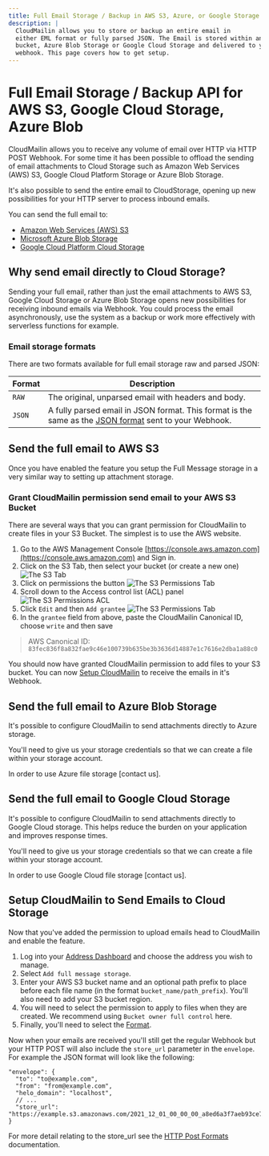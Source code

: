 ```yaml
---
title: Full Email Storage / Backup in AWS S3, Azure, or Google Storage
description: |
  CloudMailin allows you to store or backup an entire email in
  either EML format or fully parsed JSON. The Email is stored within an AWS S3
  bucket, Azure Blob Storage or Google Cloud Storage and delivered to your
  webhook. This page covers how to get setup.
---
```


# Full Email Storage / Backup API for AWS S3, Google Cloud Storage, Azure Blob

CloudMailin allows you to receive any volume of email over HTTP via HTTP POST
Webhook. For some time it has been possible to offload the sending of email
attachments to Cloud Storage such as Amazon Web Services (AWS) S3, Google Cloud
Platform Storage or Azure Blob Storage.

It's also possible to send the entire email to CloudStorage, opening up new
possibilities for your HTTP server to process inbound emails.

You can send the full email to:

* [Amazon Web Services (AWS) S3]
* [Microsoft Azure Blob Storage]
* [Google Cloud Platform Cloud Storage]

## Why send email directly to Cloud Storage?

Sending your full email, rather than just the email attachments to AWS S3,
Google Cloud Storage or Azure Blob Storage opens new possibilities for receiving
inbound emails via Webhook. You could process the email asynchronously, use the
system as a backup or work more effectively with serverless functions for
example.

### Email storage formats

There are two formats available for full email storage raw and parsed JSON:

| Format | Description                                          |
|--------|------------------------------------------------------|
| `RAW`  | The original, unparsed email with headers and body.
| `JSON` | A fully parsed email in JSON format. This format is the same as the [JSON format] sent to your Webhook.

## Send the full email to AWS S3

Once you have enabled the feature you setup the Full Message storage in a very
similar way to setting up attachment storage.

### Grant CloudMailin permission send email to your AWS S3 Bucket

There are several ways that you can grant permission for CloudMailin to create
files in your S3 Bucket. The simplest is to use the AWS website.

1. Go to the AWS Management Console
   [https://console.aws.amazon.com](https://console.aws.amazon.com) and Sign in.
2. Click on the S3 Tab, then select your bucket (or create a new one)
    ![The S3 Tab](/assets/images/s3/list-aws-services-s3.png)
3. Click on permissions the button
    ![The S3 Permissions Tab](/assets/images/s3/permissions-tab.png)
4. Scroll down to the Access control list (ACL) panel
    ![The S3 Permissions ACL](/assets/images/s3/s3-permissions-acl.png)
5. Click `Edit` and then `Add grantee`
    ![The S3 Permissions
    Tab](/assets/images/s3/add-canonical-id.png)
6. In the `grantee` field from above, paste the CloudMailin Canonical ID,
    choose `write` and then save

> AWS Canonical ID: `83fec836f8a832fae9c46e100739b635be3b3636d14887e1c7616e2dba1a88c0`

You should now have granted CloudMailin permission to add files to your S3
bucket. You can now [Setup CloudMailin] to receive the emails in it's Webhook.

## Send the full email to Azure Blob Storage

It's possible to configure CloudMailin to send attachments directly to Azure
storage.

You'll need to give us your storage credentials so that we can create a file
within your storage account.

In order to use Azure file storage [contact us].

## Send the full email to Google Cloud Storage

It's possible to configure CloudMailin to send attachments directly to Google
Cloud storage. This helps reduce the burden on your application and improves
response times.

You'll need to give us your storage credentials so that we can create a file
within your storage account.

In order to use Google Cloud file storage [contact us].

## Setup CloudMailin to Send Emails to Cloud Storage

Now that you've added the permission to upload emails head to CloudMailin and
enable the feature.

1. Log into your [Address Dashboard] and choose the address you wish to manage.
2. Select `Add full message storage`.
3. Enter your AWS S3 bucket name and an optional path prefix to place before
  each file name (in the format `bucket_name/path_prefix`). You'll also need
  to add your S3 bucket region.
4. You will need to select the permission to apply to files when they are
  created. We recommend using `Bucket owner full control` here.
5. Finally, you'll need to select the [Format].

Now when your emails are received you'll still get the regular Webhook but your
HTTP POST will also include the `store_url` parameter in the `envelope`. For
example the JSON format will look like the following:

```jsonc
"envelope": {
  "to": "to@example.com",
  "from": "from@example.com",
  "helo_domain": "localhost",
  // ...
  "store_url": "https://example.s3.amazonaws.com/2021_12_01_00_00_00_a8ed6a3f7aeb93ce726b9dd2dea9eb53.eml"
}
```

For more detail relating to the store_url see the
[HTTP Post Formats](/http_post_formats/) documentation.

[Setup CloudMailin]: #setup-cloudmailin-to-send-emails-to-cloud-storage
[Format]: #email-storage-formats
[Amazon Web Services (AWS) S3]: #send-the-full-email-to-aws-s3
[address dashboard]: https://www.cloudmailin.com/addresses
[Microsoft Azure Blob Storage]: #send-the-full-email-to-azure-blob-storage
[Google Cloud Platform Cloud Storage]: #send-the-full-email-to-google-cloud-storage
[JSON format]: ./http_post_formats/json_normalized.md
